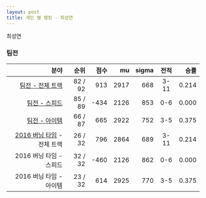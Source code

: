 ```yaml
---
layout: post
title: 개인 별 랭킹 - 최성연
---
```


최성연


### 팀전

| 분야 | 순위 | 점수 | mu | sigma | 전적 | 승률 |
|---:|---:|---:|---:|---:|:---:|---:|
| [팀전 - 전체 트랙](../team-full) | 82 / 92 | 913 | 2917 | 668 | 3-11 | 0.214 |
| [팀전 - 스피드](../team-speed) | 85 / 89 | -434 | 2126 | 853 | 0-6 | 0.000 |
| [팀전 - 아이템](../team-item) | 66 / 87 | 665 | 2922 | 752 | 3-5 | 0.375 |
| [2016 버닝 타임](../t2016_1) - 전체 트랙 | 26 / 32 | 796 | 2864 | 689 | 3-11 | 0.214 |
| 2016 버닝 타임 - 스피드 | 32 / 32 | -460 | 2126 | 862 | 0-6 | 0.000 |
| 2016 버닝 타임 - 아이템 | 23 / 32 | 614 | 2925 | 770 | 3-5 | 0.375 |

